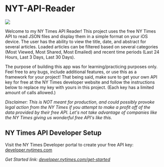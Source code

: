 # NYT-API-Reader

![](https://github.com/getyarley/getyarley-images/blob/master/NYT-Reader_ex.GIF?raw=true)


Welcome to my NY Times API Reader! This project uses the free NY Times API to read JSON files and display them in a simple format on your iOS device. The user has the ability to view the title, date, and abstract for several articles. Loaded articles can be filtered based on several categories (Most Viewed, Most Shared, Most Emailed) and recent time periods (Last 24 Hours, Last 3 Days, Last 30 Days).

The purpose of building this app was for learning/practicing purposes only. Feel free to any bugs, include additional features, or use this as a framework for your project! That being said, make sure to get your own API key for free at the NY Times developer website and follow the instructions below to replace my key with yours in this project. (Each key has a limited amount of calls allowed.)


_Disclaimer: This is NOT meant for production, and could possibly provoke legal action from the NY Times if you attempt to make a profit off of the data provided by their free API. Let's not take advantage of companies like the NY Times giving us wonderful free API's like this._




## NY Times API Developer Setup

Visit the NY Times Developer portal to create your free API key: [developer.nytimes.com](https://developer.nytimes.com/)

_Get Started link:  [developer.nytimes.com/get-started](https://developer.nytimes.com/get-started)_



